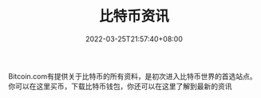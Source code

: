 ﻿---
weight: 
title: "比特币资讯"
description: "Bitcoin.com有提供关于比特币的所有资料，是初次进入比特币世界的首选站点"
date: 2022-03-25T21:57:40+08:00
lastmod: 2022-03-25T16:45:40+08:00
draft: false
authors: ["Metabd"]
featuredImage: "bitebizixun.png"
link: ""
tags: ["元宇宙资讯","比特币资讯"]
categories: ["navigation"]
navigation: ["元宇宙资讯"]
lightgallery: true
toc: true
pinned: false
recommend: false
recommend1: false
---
Bitcoin.com有提供关于比特币的所有资料，是初次进入比特币世界的首选站点。你可以在这里买币，下载比特币钱包，你还可以在这里了解到最新的资讯
